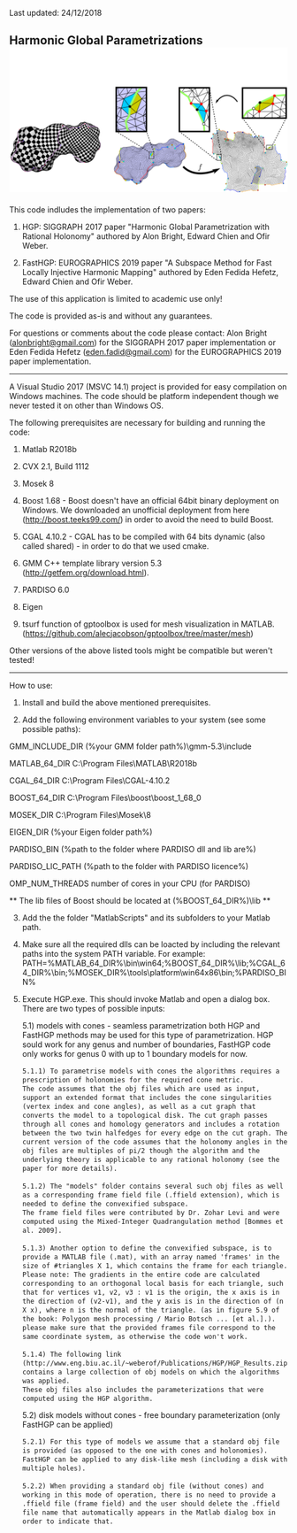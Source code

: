 Last updated: 24/12/2018

Harmonic Global Parametrizations
![alt text](seamless.png)
--------------------------------------------------------------------------------------------------------------------------------------------------------

This code indludes the implementation of two papers:

1) HGP: SIGGRAPH 2017 paper "Harmonic Global Parametrization with Rational Holonomy" authored by Alon Bright, Edward Chien and Ofir Weber. 

2) FastHGP: EUROGRAPHICS 2019 paper "A Subspace Method for Fast Locally Injective Harmonic Mapping" authored by Eden Fedida Hefetz, Edward Chien and Ofir Weber. 

The use of this application is limited to academic use only!

The code is provided as-is and without any guarantees.

For questions or comments about the code please contact:
Alon Bright (alonbright@gmail.com) for the SIGGRAPH 2017 paper implementation
or Eden Fedida Hefetz (eden.fadid@gmail.com) for the EUROGRAPHICS 2019 paper implementation.

----------------------------------------------------------------------------
A Visual Studio 2017 (MSVC 14.1) project is provided for easy compilation on Windows machines.
The code should be platform independent though we never tested it on other than Windows OS.

The following prerequisites are necessary for building and running the code:

1) Matlab R2018b

2) CVX 2.1, Build 1112

3) Mosek 8

4) Boost 1.68 - Boost doesn't have an official 64bit binary deployment on Windows. We downloaded an unofficial deployment from here (http://boost.teeks99.com/) in order to avoid the need to build Boost.

5) CGAL 4.10.2 - CGAL has to be compiled with 64 bits dynamic (also called shared) - in order to do that we used cmake.

6) GMM C++ template library version 5.3 (http://getfem.org/download.html).

7) PARDISO 6.0

8) Eigen

9) tsurf function of gptoolbox is used for mesh visualization in MATLAB. (https://github.com/alecjacobson/gptoolbox/tree/master/mesh)

Other versions of the above listed tools might be compatible but weren't tested!

----------------------------------------------------------------------------

How to use:

1) Install and build the above mentioned prerequisites.

2) Add the following environment variables to your system (see some possible paths):

GMM_INCLUDE_DIR		(%your GMM folder path%)\gmm-5.3\include

MATLAB_64_DIR		C:\Program Files\MATLAB\R2018b

CGAL_64_DIR			C:\Program Files\CGAL-4.10.2

BOOST_64_DIR		C:\Program Files\boost\boost_1_68_0

MOSEK_DIR 			C:\Program Files\Mosek\8

EIGEN_DIR  			(%your Eigen folder path%)

PARDISO_BIN         (%path to the folder where PARDISO dll and lib are%)

PARDISO_LIC_PATH  	(%path to the folder with PARDISO licence%)

OMP_NUM_THREADS  	number of cores in your CPU (for PARDISO)

** The lib files of Boost should be located at (%BOOST_64_DIR%)\lib **

3) Add the the folder "MatlabScripts" and its subfolders to your Matlab path.

4) Make sure all the required dlls can be loacted by including the relevant paths into the system PATH variable. For example: PATH=%MATLAB_64_DIR%\bin\win64;%BOOST_64_DIR%\lib;%CGAL_64_DIR%\bin;%MOSEK_DIR%\tools\platform\win64x86\bin;%PARDISO_BIN%

5)	Execute HGP.exe.
	This should invoke Matlab and open a dialog box.
	There are two types of possible inputs: 
    
    5.1) models with cones - seamless parametrization 
         both HGP and FastHGP methods may be used for this type of parametrization.
         HGP sould work for any genus and number of boundaries, FastHGP code only works for genus 0 with up to 1 boundary models for now.
         
        5.1.1) To parametrise models with cones the algorithms requires a prescription of holonomies for the required cone metric.
        The code assumes that the obj files which are used as input, support an extended format that includes the cone singularities (vertex index and cone angles), as well as a cut graph that converts the model to a topological disk. The cut graph passes through all cones and homology generators and includes a rotation between the two twin halfedges for every edge on the cut graph. The current version of the code assumes that the holonomy angles in the obj files are multiples of pi/2 though the algorithm and the underlying theory is applicable to any rational holonomy (see the paper for more details).

        5.1.2) The "models" folder contains several such obj files as well as a corresponding frame field file (.ffield extension), which is needed to define the convexified subspace.
        The frame field files were contributed by Dr. Zohar Levi and were computed using the Mixed-Integer Quadrangulation method [Bommes et al. 2009].

        5.1.3) Another option to define the convexified subspace, is to provide a MATLAB file (.mat), with an array named 'frames' in the size of #triangles X 1, which contains the frame for each triangle.
        Please note: The gradients in the entire code are calculated corresponding to an orthogonal local basis for each triangle, such that for vertices v1, v2, v3 : v1 is the origin, the x axis is in the direction of (v2-v1), and the y axis is in the direction of (n X x), where n is the normal of the triangle. (as in figure 5.9 of the book: Polygon mesh processing / Mario Botsch ... [et al.].).
        please make sure that the provided frames file correspond to the same coordinate system, as otherwise the code won't work.

        5.1.4) The following link (http://www.eng.biu.ac.il/~weberof/Publications/HGP/HGP_Results.zip) contains a large collection of obj models on which the algorithms was applied.
        These obj files also includes the parameterizations that were computed using the HGP algorithm.

    5.2) disk models without cones - free boundary parameterization (only FastHGP can be applied)
    
        5.2.1) For this type of models we assume that a standard obj file is provided (as opposed to the one with cones and holonomies).
		FastHGP can be applied to any disk-like mesh (including a disk with multiple holes).
        
        5.2.2) When providing a standard obj file (without cones) and working in this mode of operation, there is no need to provide a .ffield file (frame field) and the user should delete the .ffield file name that automatically appears in the Matlab dialog box in order to indicate that.
        
        
        